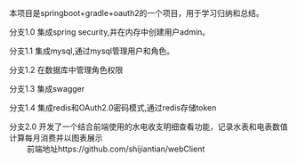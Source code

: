 本项目是springboot+gradle+oauth2的一个项目，用于学习归纳和总结。

分支1.0 集成spring security,并在内存中创建用户admin。

分支1.1 集成mysql,通过mysql管理用户和角色。

分支1.2 在数据库中管理角色权限

分支1.3 集成swagger

分支1.4 集成redis和OAuth2.0密码模式,通过redis存储token

分支2.0 开发了一个结合前端使用的水电收支明细查看功能，记录水表和电表数值计算每月消费并以图表展示<br>
&nbsp;&nbsp;&nbsp;&nbsp;&nbsp;&nbsp;&nbsp;&nbsp;前端地址https://github.com/shijiantian/webClient